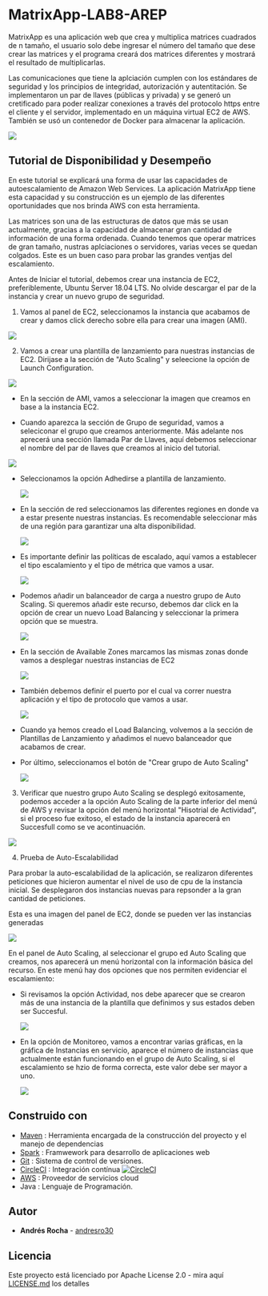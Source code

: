 # MatrixApp-LAB8-AREP
MatrixApp es una aplicación web que crea y multiplica matrices cuadrados de n tamaño, el usuario solo debe ingresar el número del tamaño que dese crear las matrices y el programa creará dos matrices diferentes y mostrará el resultado de multiplicarlas.

Las comunicaciones que tiene la aplciación cumplen con los estándares de seguridad y los principios de integridad, autorización y autentitación. Se implementaron un par de llaves (públicas y privada) y se generó un cretificado para poder realizar conexiones a través del protocolo https entre el cliente y el servidor, implementado en un máquina virtual EC2 de AWS. También se usó un contenedor de Docker para almacenar la aplicación.


![](img/app.PNG)

## Tutorial de Disponibilidad y Desempeño
En este tutorial se explicará  una forma de usar las capacidades de autoescalamiento de Amazon Web Services. La aplicación MatrixApp tiene esta capacidad y su construcción es un ejemplo de las diferentes oportunidades que nos brinda AWS con esta herramienta.

Las matrices son una de las estructuras de datos que más se usan actualmente, gracias a la capacidad de almacenar gran cantidad de información de una forma ordenada. Cuando tenemos que operar matrices de gran tamaño, nustras aplciaciones o servidores, varias veces se quedan colgados. Este es un buen caso para probar las grandes ventjas del escalamiento.


Antes de Iniciar el tutorial, debemos crear una instancia de EC2, preferiblemente, Ubuntu Server 18.04 LTS. No olvide descargar el par de la instancia y crear un nuevo grupo de seguridad.

1. Vamos al panel de EC2, seleccionamos la instancia que acabamos de crear y damos click derecho sobre ella para crear una imagen (AMI).

![](img/ami.PNG)
  
2. Vamos a crear una plantilla de lanzamiento para nuestras instancias de EC2. Dirijase a la sección de "Auto Scaling" y seleecione la opción de Launch Configuration. 

![](img/aoto1.PNG)

* En la sección de AMI, vamos a seleccionar la imagen que creamos en base a la instancia EC2.

* Cuando aparezca la sección de Grupo de seguridad, vamos a seleciconar el grupo que creamos anteriormente. Más adelante nos aprecerá una sección llamada Par de Llaves, aquí debemos seleccionar el nombre del par de llaves que creamos al inicio del tutorial.

![](img/parLlaves.PNG)

* Seleccionamos la opción Adhedirse a plantilla de lanzamiento. 

  ![](img/auto2.PNG)

* En la sección de red seleccionamos las diferentes regiones en donde va a estar presente nuestras instancias. Es recomendable seleccionar más de una región para garantizar una alta disponibilidad.

  ![](img/auto3.PNG)

* Es importante definir las políticas de escalado, aquí vamos a establecer el tipo escalamiento y el tipo de métrica que vamos a usar.

  ![](img/politica-escalado.PNG)
  
* Podemos añadir un balanceador de carga a nuestro grupo de Auto Scaling. Si queremos añadir este recurso, debemos dar click en la opción de crear un nuevo Load  Balancing y seleccionar la primera opción que se muestra.

  ![](img/balanceador.PNG)
  
* En la sección de Available Zones marcamos las mismas zonas donde vamos a desplegar nuestras instancias de EC2

  ![](img/balanceador2.PNG)
  
* También debemos definir el puerto por el cual va correr nuestra aplicación y el tipo de protocolo que vamos  a usar.
  
  ![](img/balanceador3.PNG)
  
* Cuando ya hemos creado el Load Balancing, volvemos a la sección de Plantillas de Lanzamiento y añadimos el nuevo balanceador que acabamos de crear.
  
* Por último, seleccionamos el botón de "Crear grupo de Auto Scaling"
 
  ![](img/auto4.PNG)
  
  
3. Verificar que nuestro grupo Auto Scaling se desplegó exitosamente, podemos acceder a la opción Auto Scaling de la parte inferior del menú de AWS y revisar la opción del menú horizontal "Hisotrial de Actividad", si el proceso fue exitoso, el estado de la instancia aparecerá en Succesfull como se ve acontinuación.
  
  ![](img/auto5.PNG)
  
 
4. Prueba de Auto-Escalabilidad

Para probar la auto-escalabilidad de la aplicación, se realizaron diferentes peticiones que hicieron aumentar el nivel de uso de cpu de la instancia inicial.
Se desplegaron dos instancias nuevas para repsonder a la gran cantidad de peticiones.

Esta es una imagen del panel de EC2, donde se pueden ver las instancias generadas

![](img/prueba-scal3.PNG)

En el panel de Auto Scaling, al seleccionar el grupo ed Auto Scaling que creamos, nos aparecerá un menú horizontal con la información básica del recurso. En este menú hay dos opciones que nos permiten evidenciar el escalamiento:

* Si revisamos la opción Actividad, nos debe aparecer que se crearon más de una instancia de la plantilla que definimos y sus estados deben ser Succesful.

  ![](img/prueba-scal.PNG)

* En la opción de Monitoreo, vamos a encontrar varias gráficas, en la gráfica de Instancias en servicio, aparece el número de instancias que actualmente están funcionando en el grupo de Auto Scaling, si el escalamiento se hzio de forma correcta, este valor debe ser mayor a uno.

  ![](img/prueba-scal2.PNG)


## Construido con
* [Maven](https://maven.apache.org/) : Herramienta encargada de la construcción del proyecto y el manejo de dependencias
* [Spark](https://spark.apache.org/docs/0.9.1/java-programming-guide.html) : Framwework para desarrollo de aplicaciones web
* [Git](https://git-scm.com/) : Sistema de control de versiones.
* [CircleCI](https://circleci.com/) : Integración contínua [![CircleCI](https://circleci.com/gh/circleci/circleci-docs.svg?style=svg)](https://app.circleci.com/pipelines/github/andresro30/LAB8-AREP)
* [AWS](https://aws.amazon.com/es/education/awseducate/) : Proveedor de servicios cloud 
* Java : Lenguaje de Programación.
## Autor
* **Andrés Rocha** - [andresro30](https://github.com/andresro30)

## Licencia 
Este proyecto está licenciado por Apache License 2.0 - mira aquí [LICENSE.md](LICENSE.txt) los detalles
